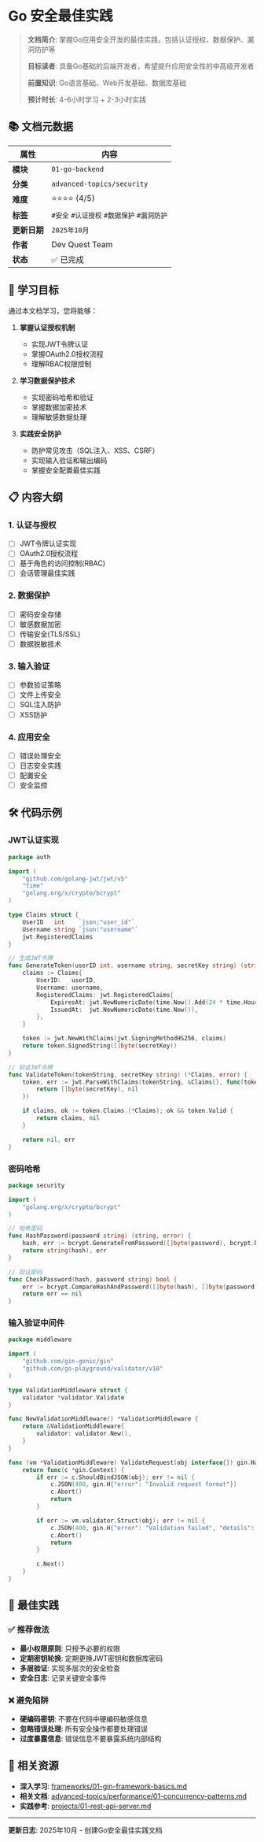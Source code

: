 # Go 安全最佳实践

> **文档简介**: 掌握Go应用安全开发的最佳实践，包括认证授权、数据保护、漏洞防护等
>
> **目标读者**: 具备Go基础的后端开发者，希望提升应用安全性的中高级开发者
>
> **前置知识**: Go语言基础、Web开发基础、数据库基础
>
> **预计时长**: 4-6小时学习 + 2-3小时实践

## 📚 文档元数据

| 属性 | 内容 |
|------|------|
| **模块** | `01-go-backend` |
| **分类** | `advanced-topics/security` |
| **难度** | ⭐⭐⭐⭐ (4/5) |
| **标签** | `#安全` `#认证授权` `#数据保护` `#漏洞防护` |
| **更新日期** | `2025年10月` |
| **作者** | Dev Quest Team |
| **状态** | ✅ 已完成 |

## 🎯 学习目标

通过本文档学习，您将能够：

1. **掌握认证授权机制**
   - 实现JWT令牌认证
   - 掌握OAuth2.0授权流程
   - 理解RBAC权限控制

2. **学习数据保护技术**
   - 实现密码哈希和验证
   - 掌握数据加密技术
   - 理解敏感数据处理

3. **实践安全防护**
   - 防护常见攻击（SQL注入、XSS、CSRF）
   - 实现输入验证和输出编码
   - 掌握安全配置最佳实践

## 📋 内容大纲

### 1. 认证与授权
- [ ] JWT令牌认证实现
- [ ] OAuth2.0授权流程
- [ ] 基于角色的访问控制(RBAC)
- [ ] 会话管理最佳实践

### 2. 数据保护
- [ ] 密码安全存储
- [ ] 敏感数据加密
- [ ] 传输安全(TLS/SSL)
- [ ] 数据脱敏技术

### 3. 输入验证
- [ ] 参数验证策略
- [ ] 文件上传安全
- [ ] SQL注入防护
- [ ] XSS防护

### 4. 应用安全
- [ ] 错误处理安全
- [ ] 日志安全实践
- [ ] 配置安全
- [ ] 安全监控

## 🛠️ 代码示例

### JWT认证实现
```go
package auth

import (
    "github.com/golang-jwt/jwt/v5"
    "time"
    "golang.org/x/crypto/bcrypt"
)

type Claims struct {
    UserID   int    `json:"user_id"`
    Username string `json:"username"`
    jwt.RegisteredClaims
}

// 生成JWT令牌
func GenerateToken(userID int, username string, secretKey string) (string, error) {
    claims := Claims{
        UserID:   userID,
        Username: username,
        RegisteredClaims: jwt.RegisteredClaims{
            ExpiresAt: jwt.NewNumericDate(time.Now().Add(24 * time.Hour)),
            IssuedAt:  jwt.NewNumericDate(time.Now()),
        },
    }

    token := jwt.NewWithClaims(jwt.SigningMethodHS256, claims)
    return token.SignedString([]byte(secretKey))
}

// 验证JWT令牌
func ValidateToken(tokenString, secretKey string) (*Claims, error) {
    token, err := jwt.ParseWithClaims(tokenString, &Claims{}, func(token *jwt.Token) (interface{}, error) {
        return []byte(secretKey), nil
    })

    if claims, ok := token.Claims.(*Claims); ok && token.Valid {
        return claims, nil
    }

    return nil, err
}
```

### 密码哈希
```go
package security

import (
    "golang.org/x/crypto/bcrypt"
)

// 哈希密码
func HashPassword(password string) (string, error) {
    hash, err := bcrypt.GenerateFromPassword([]byte(password), bcrypt.DefaultCost)
    return string(hash), err
}

// 验证密码
func CheckPassword(hash, password string) bool {
    err := bcrypt.CompareHashAndPassword([]byte(hash), []byte(password))
    return err == nil
}
```

### 输入验证中间件
```go
package middleware

import (
    "github.com/gin-gonic/gin"
    "github.com/go-playground/validator/v10"
)

type ValidationMiddleware struct {
    validator *validator.Validate
}

func NewValidationMiddleware() *ValidationMiddleware {
    return &ValidationMiddleware{
        validator: validator.New(),
    }
}

func (vm *ValidationMiddleware) ValidateRequest(obj interface{}) gin.HandlerFunc {
    return func(c *gin.Context) {
        if err := c.ShouldBindJSON(obj); err != nil {
            c.JSON(400, gin.H{"error": "Invalid request format"})
            c.Abort()
            return
        }

        if err := vm.validator.Struct(obj); err != nil {
            c.JSON(400, gin.H{"error": "Validation failed", "details": err.Error()})
            c.Abort()
            return
        }

        c.Next()
    }
}
```

## 🎯 最佳实践

### ✅ 推荐做法
- **最小权限原则**: 只授予必要的权限
- **定期密钥轮换**: 定期更换JWT密钥和数据库密码
- **多层验证**: 实现多层次的安全检查
- **安全日志**: 记录关键安全事件

### ❌ 避免陷阱
- **硬编码密钥**: 不要在代码中硬编码敏感信息
- **忽略错误处理**: 所有安全操作都要处理错误
- **过度暴露信息**: 错误信息不要暴露系统内部结构

## 🔗 相关资源

- **深入学习**: [frameworks/01-gin-framework-basics.md](../../frameworks/01-gin-framework-basics.md)
- **相关文档**: [advanced-topics/performance/01-concurrency-patterns.md](../performance/01-concurrency-patterns.md)
- **实践参考**: [projects/01-rest-api-server.md](../../projects/01-rest-api-server.md)

---

**更新日志**: 2025年10月 - 创建Go安全最佳实践文档
